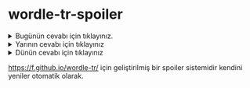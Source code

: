 # wordle-tr-spoiler

<details>
  <summary>Bugünün cevabı için tıklayınız.</summary>
  <br>
    <b> enzim </b>
</details>

<details>
  <summary>Yarının cevabı için tıklayınız</summary>
  <br>
   <b> kanca </b>
</details>

<details>
  <summary>Dünün cevabı için tıklayınız </summary>
  <br>
  <b> tonla </b>
</details>

https://f.github.io/wordle-tr/ için geliştirilmiş bir spoiler sistemidir kendini yeniler otomatik olarak.


